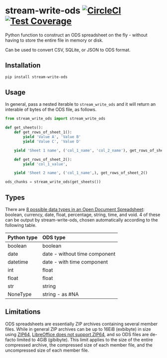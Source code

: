 # stream-write-ods [![CircleCI](https://circleci.com/gh/uktrade/stream-write-ods.svg?style=shield)](https://circleci.com/gh/uktrade/stream-write-ods) [![Test Coverage](https://api.codeclimate.com/v1/badges/1a894f9bd9860544b409/test_coverage)](https://codeclimate.com/github/uktrade/stream-write-ods/test_coverage)

Python function to construct an ODS spreadsheet on the fly - without having to store the entire file in memory or disk.

Can be used to convert CSV, SQLite, or JSON to ODS format.


## Installation

```bash
pip install stream-write-ods
```


## Usage

In general, pass a nested iterable to `stream_write_ods` and it will return an interable of bytes of the ODS file, as follows.

```python
from stream_write_ods import stream_write_ods

def get_sheets():
    def get_rows_of_sheet_1():
        yield 'Value A', 'Value B'
        yield 'Value C', 'Value D'

    yield 'Sheet 1 name', ('col_1_name', 'col_2_name'), get_rows_of_sheet_1()

    def get_rows_of_sheet_2():
        yield 'col_1_value',

    yield 'Sheet 2 name', ('col_1_name',), get_rows_of_sheet_2()

ods_chunks = stream_write_ods(get_sheets())
```


## Types

There are [8 possible data types in an Open Document Spreadsheet](https://docs.oasis-open.org/office/v1.2/os/OpenDocument-v1.2-os-part1.html#attribute-office_value-type): boolean, currency, date, float, percentage, string, time, and void. 4 of these can be output by stream-write-ods, chosen automatically according to the following table.

| Python type | ODS type                      |
|:------------|:------------------------------|
| boolean     | boolean                       |
| date        | date - without time component |
| datetime    | date - with time component    |
| int         | float                         |
| float       | float                         |
| str         | string                        |
| NoneType    | string - as #NA               |


## Limitations

ODS spreadsheets are essentially ZIP archives containing several member files. While in general ZIP archives can be up to 16EiB (exbibyte) in size using [ZIP64](https://en.wikipedia.org/wiki/ZIP_(file_format)#ZIP64), [LibreOffice does not support ZIP64](https://bugs.documentfoundation.org/show_bug.cgi?id=128244), and so ODS files are de-facto limited to 4GiB (gibibyte). This limit applies to the size of the entire compressed archive, the compressed size of each member file, and the uncompressed size of each member file.

